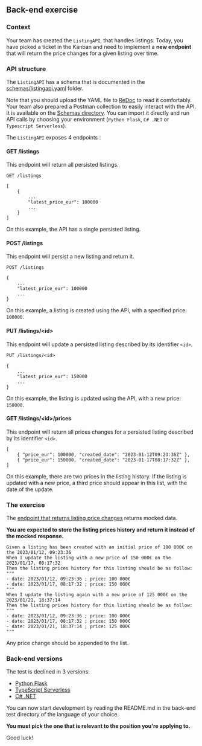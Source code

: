 ## Back-end exercise

### Context

Your team has created the `ListingAPI`, that handles listings.
Today, you have picked a ticket in the Kanban and need to implement
a **new endpoint**  that will return the price changes for a given listing over time.

### API structure

The `ListingAPI` has a schema that is documented in the [schemas/listingapi.yaml](./schemas/listingapi.yaml) folder.

Note that you should upload the YAML file to [ReDoc](https://redocly.github.io/redoc/) to read it comfortably.
Your team also prepared a Postman collection to easily interact with the API.
It is available on the [Schemas directory](./schemas/postman).
You can import it directly and run
API calls by choosing your environment (`Python Flask`, `C# .NET` or `Typescript Serverless`).

The `ListingAPI` exposes 4 endpoints : 

#### GET /listings

This endpoint will return all persisted listings.

```http request
GET /listings

[
    {
        ...
        "latest_price_eur": 100000
        ...
    }
]
```

On this example, the API has a single persisted listing.

#### POST /listings

This endpoint will persist a new listing and return it.

```http request
POST /listings

{
    ...
    "latest_price_eur": 100000
    ...
}
```

On this example, a listing is created using the API, with a specified price: `100000`.

#### PUT /listings/\<id\>

This endpoint will update a persisted listing described by its identifier `<id>`.

```http request
PUT /listings/<id>

{
    ...
    "latest_price_eur": 150000
    ...
}
```

On this example, the listing is updated using the API, with a new price: `150000`.

#### GET /listings/\<id\>/prices

This endpoint will return all prices changes for a persisted listing described by its identifier `<id>`.

```
[
    { "price_eur": 100000, "created_date": "2023-01-12T09:23:36Z" },
    { "price_eur": 150000, "created_date": "2023-01-17T08:17:32Z" },
]
```

On this example, there are two prices in the listing history. If the listing is updated with a new
price, a third price should appear in this list, with the date of the update.

### The exercise

The [endpoint that returns listing price changes](#get-listings-id-prices) returns mocked data. 

**You are expected to store the listing prices history and return it instead of the mocked response.**

```gherkin
Given a listing has been created with an initial price of 100 000€ on the 2023/01/12, 09:23:36
When I update the listing with a new price of 150 000€ on the 2023/01/17, 08:17:32
Then the listing prices history for this listing should be as follow:
"""
- date: 2023/01/12, 09:23:36 ; price: 100 000€ 
- date: 2023/01/17, 08:17:32 ; price: 150 000€
"""
When I update the listing again with a new price of 125 000€ on the 2023/01/21, 18:37:14
Then the listing prices history for this listing should be as follow:
"""
- date: 2023/01/12, 09:23:36 ; price: 100 000€
- date: 2023/01/17, 08:17:32 ; price: 150 000€
- date: 2023/01/21, 18:37:14 ; price: 125 000€
"""
```

Any price change should be appended to the list.

### Back-end versions

The test is declined in 3 versions:
- [Python Flask](./python-flask)
- [TypeScript Serverless](./typescript-serverless)
- [C# .NET](./c#-dotnet)

You can now start development by reading the README.md in the back-end test directory of the language of your choice.

**You must pick the one that is relevant to the position you're applying to.**

Good luck!

